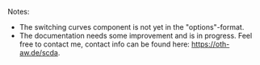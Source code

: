 Notes:
- The switching curves component is not yet in the "options"-format.
- The documentation needs some improvement and is in progress. Feel free to contact me, contact info can be found here: <a href="https://oth-aw.de/scda">https://oth-aw.de/scda</a>.